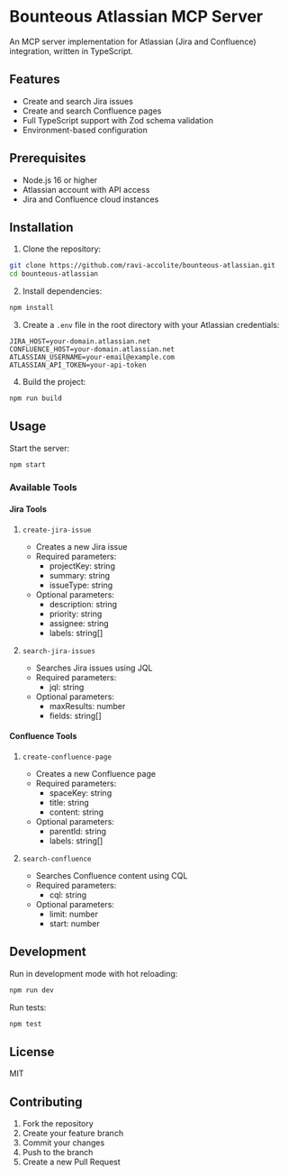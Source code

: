 # Bounteous Atlassian MCP Server

An MCP server implementation for Atlassian (Jira and Confluence) integration, written in TypeScript.

## Features

- Create and search Jira issues
- Create and search Confluence pages
- Full TypeScript support with Zod schema validation
- Environment-based configuration

## Prerequisites

- Node.js 16 or higher
- Atlassian account with API access
- Jira and Confluence cloud instances

## Installation

1. Clone the repository:
```bash
git clone https://github.com/ravi-accolite/bounteous-atlassian.git
cd bounteous-atlassian
```

2. Install dependencies:
```bash
npm install
```

3. Create a `.env` file in the root directory with your Atlassian credentials:
```env
JIRA_HOST=your-domain.atlassian.net
CONFLUENCE_HOST=your-domain.atlassian.net
ATLASSIAN_USERNAME=your-email@example.com
ATLASSIAN_API_TOKEN=your-api-token
```

4. Build the project:
```bash
npm run build
```

## Usage

Start the server:
```bash
npm start
```

### Available Tools

#### Jira Tools

1. `create-jira-issue`
   - Creates a new Jira issue
   - Required parameters:
     - projectKey: string
     - summary: string
     - issueType: string
   - Optional parameters:
     - description: string
     - priority: string
     - assignee: string
     - labels: string[]

2. `search-jira-issues`
   - Searches Jira issues using JQL
   - Required parameters:
     - jql: string
   - Optional parameters:
     - maxResults: number
     - fields: string[]

#### Confluence Tools

1. `create-confluence-page`
   - Creates a new Confluence page
   - Required parameters:
     - spaceKey: string
     - title: string
     - content: string
   - Optional parameters:
     - parentId: string
     - labels: string[]

2. `search-confluence`
   - Searches Confluence content using CQL
   - Required parameters:
     - cql: string
   - Optional parameters:
     - limit: number
     - start: number

## Development

Run in development mode with hot reloading:
```bash
npm run dev
```

Run tests:
```bash
npm test
```

## License

MIT

## Contributing

1. Fork the repository
2. Create your feature branch
3. Commit your changes
4. Push to the branch
5. Create a new Pull Request